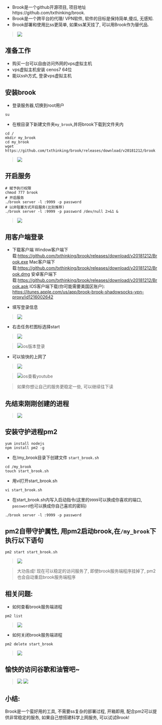 - Brook是一个github开源项目, 项目地址https://github.com/txthinking/brook.
- Brook是一个跨平台的代理/ VPN软件, 软件的目标是保持简单,傻瓜, 无感知.
- Brook部署和使用比ss更简单, 如果ss某天挂了, 可以用Brook作为替代品.

> ![](https://upload-images.jianshu.io/upload_images/3203841-5605df13e403fe98.png?imageMogr2/auto-orient/strip%7CimageView2/2/w/1240)


## 准备工作
- 购买一台可以自由访问外网的vps虚拟主机
- vps虚拟主机安装 cenos7 64位
- 能以ssh方式, 登录vps虚拟主机

## 安装brook
- 登录服务器,切换到root用户
```
su
```
- 在根目录下新建文件夹`my_brook`,并将brook下载到文件夹内
```
cd / 
mkdir my_brook
cd my_brook 
wget https://github.com/txthinking/brook/releases/download/v20181212/brook
```
> ![](https://upload-images.jianshu.io/upload_images/3203841-9448ce3c2f497449.png?imageMogr2/auto-orient/strip%7CimageView2/2/w/1240)

## 开启服务

```
# 赋予执行权限
chmod 777 brook
# 开启服务
./brook server -l :9999 -p password
# 以非阻塞方式开启服务(比较推荐)
./brook server -l :9999 -p password /dev/null 2>&1 &
```
> ![](https://upload-images.jianshu.io/upload_images/3203841-0a77ee94d33ef101.png?imageMogr2/auto-orient/strip%7CimageView2/2/w/1240)

## 用客户端登录
- 下载客户端
Window客户端下载:https://github.com/txthinking/brook/releases/download/v20181212/Brook.exe
Mac客户端下载:https://github.com/txthinking/brook/releases/download/v20181212/Brook.dmg
安卓客户端下载:https://github.com/txthinking/brook/releases/download/v20181212/Brook.apk
IOS客户端下载(你可能需要美国区账户): https://itunes.apple.com/us/app/brook-brook-shadowsocks-vpn-proxy/id1216002642

- 填写登录信息
> ![](https://upload-images.jianshu.io/upload_images/3203841-66b5247145029dc4.png?imageMogr2/auto-orient/strip%7CimageView2/2/w/1240)
- 右击任务栏图标选择start
> ![](https://upload-images.jianshu.io/upload_images/3203841-8ccec462d28867ba.png?imageMogr2/auto-orient/strip%7CimageView2/2/w/1240)

> ![ios版本登录](http://upload-images.jianshu.io/upload_images/3203841-fe7ec1c34bca96a6.jpg)




- 可以愉快的上网了
> ![](https://upload-images.jianshu.io/upload_images/3203841-203a274b85d48b26.png?imageMogr2/auto-orient/strip%7CimageView2/2/w/1240)

> ![ios查看youtube](http://upload-images.jianshu.io/upload_images/3203841-b3d05eaf0e9fdad1.jpg)



> 如果你想让自己的服务更稳定一些, 可以继续往下读
## 先结束刚刚创建的进程
> ![](https://upload-images.jianshu.io/upload_images/3203841-7020f0c66da36544.png?imageMogr2/auto-orient/strip%7CimageView2/2/w/1240)

## 安装守护进程pm2
```
yum install nodejs
npm install pm2 -g
```
- 在/my_brook目录下创建文件 `start_brook.sh`
```
cd /my_brook
touch start_brook.sh
```
- 用vi打开start_brook.sh
```
vi start_brook.sh
```
- 在start_brook.sh内写入启动指令(这里的`9999`可以换成你喜欢的端口, `password`也可以换成你自己喜欢的密码)
```
./brook server -l :9999 -p password
```
## pm2自带守护属性, 用pm2启动brook,在`/my_brook`下执行以下语句
```
pm2 start start_brook.sh
```
> ![](https://upload-images.jianshu.io/upload_images/3203841-e185ffdc46273745.png?imageMogr2/auto-orient/strip%7CimageView2/2/w/1240)

>  大功告成! 现在可以稳定的访问服务了, 即使brook服务端程序挂掉了, pm2也会自动重启brook服务端程序

## 相关问题:

- 如何查看brook服务端进程

```
pm2 list
```
> ![](https://upload-images.jianshu.io/upload_images/3203841-73829862208172ed.png?imageMogr2/auto-orient/strip%7CimageView2/2/w/1240)

- 如何关闭brook服务端进程

```
pm2 delete start_brook
```

> ![](https://upload-images.jianshu.io/upload_images/3203841-cad2641c6c552b5a.png?imageMogr2/auto-orient/strip%7CimageView2/2/w/1240)

## 愉快的访问谷歌和油管吧~
> ![](https://upload-images.jianshu.io/upload_images/3203841-1350dc7b204001ef.png?imageMogr2/auto-orient/strip%7CimageView2/2/w/1240)
> ![](https://upload-images.jianshu.io/upload_images/3203841-fa9c64fbee8f97ed.png?imageMogr2/auto-orient/strip%7CimageView2/2/w/1240)


## 小结:
Brook是一个蛮好用的工具, 不需要ss复杂的部署过程, 开箱即用, 配合pm2可以提供非常稳定的服务, 如果自己想搭建科学上网服务, 可以试试Brook!  
